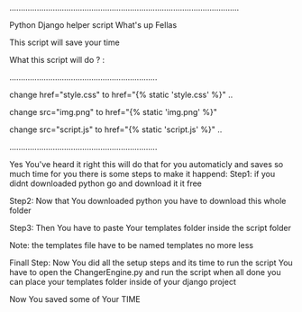 
.....................................................................................................


Python Django helper script
What's up Fellas 

This script will save your time 

What this script will do ? :

.................................................................


change href="style.css" to href="{% static 'style.css' %}"	..


change src="img.png" to href="{% static 'img.png' %}"	


change src="script.js" to href="{% static 'script.js' %}"	..


.................................................................

Yes You've heard it right this will do that for you automaticly and saves so much time for you
there is some steps to make it happend:
Step1:
if you didnt downloaded python go and download it it free 

Step2:
Now that You downloaded python you have to download this whole folder

Step3:
Then You have to paste Your templates folder inside the script folder 

Note: 
the templates file have to be named templates no more less

Finall Step:
Now You did all the setup steps and its time to run the script
You have to open the ChangerEngine.py and run the script
when all done you can place your templates folder inside of your django project

Now You saved some of Your TIME
